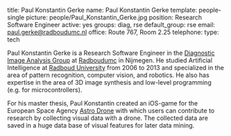 title: Paul Konstantin Gerke
name: Paul Konstantin Gerke
template: people-single
picture: people/Paul_Konstantin_Gerke.jpg
position: Research Software Engineer
active: yes
groups: diag, rse
default_group: rse
email: paul.gerke@radboudumc.nl
office: Route 767, Room 2.25
telephone:
type: tech

Paul Konstantin Gerke is a Research Software Engineer in the [Diagnostic Image Analysis Group](http://diagnijmegen.nl/index.php/Home) at [Radboudumc](https://www.radboudumc.nl/en/research) in Nijmegen. He studied Artificial Intelligence at [Radboud University](http://www.ru.nl/english/) from 2006 to 2013 and specialized in the area of pattern recognition, computer vision, and robotics. He also has expertise in the area of 3D image synthesis and low-level programming (e.g. for microcontrollers).

For his master thesis, Paul Konstantin created an iOS-game for the European Space Agency [Astro Drone](http://www.esa.int/Our_Activities/Technology/Smartphone_app_turns_home_drone_into_spacecraft) with which users can contribute to research by collecting visual data with a drone. The collected data are saved in a huge data base of visual features for later data mining.
